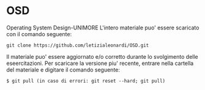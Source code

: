 # OSD
Operating System Design-UNIMORE
L'intero materiale puo' essere scaricato con il comando seguente:

    git clone https://github.com/letizialeonardi/OSD.git

Il materiale puo' essere aggiornato e/o corretto durante lo svolgimento delle eseercitazioni. Per scaricare la versione piu' recente, entrare nella cartella del materiale e digitare il comando seguente:

    $ git pull (in caso di errori: git reset --hard; git pull)
